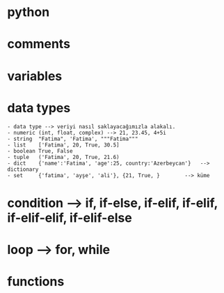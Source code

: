 # python


# comments
# variables
# data types 
    - data type --> veriyi nasıl saklayacağımızla alakalı.
    - numeric (int, float, complex) --> 21, 23.45, 4+5i
    - string  "Fatima", 'Fatima', """Fatima"""
    - list    ['Fatima', 20, True, 30.5]
    - boolean True, False
    - tuple   ('Fatima', 20, True, 21.6)
    - dict    {'name':'Fatima', 'age':25, country:'Azerbeycan'}   --> dictionary   
    - set     {'fatima', 'ayşe', 'ali'}, {21, True, }        --> küme

# condition --> if, if-else, if-elif, if-elif, if-elif-elif,   if-elif-else

# loop  --> for, while
# functions
